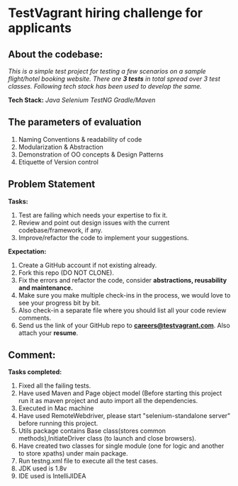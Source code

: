 # TestVagrant hiring challenge for applicants 

About the codebase:
---------------------------------
*This is a simple test project for testing a few scenarios on a sample flight/hotel booking website. There are **3 tests** in total spread over 3 test classes. Following tech stack has been used to develop the same.*

**Tech Stack:** *Java*  *Selenium* *TestNG*  *Gradle/Maven*

**The parameters of evaluation**
----------------------------------
1. Naming Conventions & readability of code
2. Modularization & Abstraction
3. Demonstration of OO concepts & Design Patterns
4. Etiquette of Version control

Problem Statement
----------------------------------
**Tasks:**

1. Test are failing which needs your expertise to fix it.
2. Review and point out design issues with the current codebase/framework, if any.
3. Improve/refactor the code to implement your suggestions.

**Expectation:**
1. Create a GitHub account if not existing already.
2. Fork this repo (DO NOT CLONE).
3. Fix the errors and refactor the code, consider **abstractions, reusability and maintenance.**
4. Make sure you make multiple check-ins in the process, we would love to see your progress bit by bit.
5. Also check-in a separate file where you should list all your code review comments.
6. Send us the link of your GitHub repo to **careers@testvagrant.com**. Also attach your **resume**.


Comment:
----------------------------------
**Tasks completed:**

1. Fixed all the failing tests.
2. Have used Maven and Page object model (Before starting this project run it as maven project and auto import all the dependencies.
3. Executed in Mac machine
4. Have used RemoteWebdriver, please start "selenium-standalone server" before running this project.
5. Utils package contains Base class(stores common methods),InitiateDriver class (to launch and close browsers).
6. Have created two classes for single module (one for logic and another to store xpaths) under main package.
7. Run testng.xml file to execute all the test cases.
8. JDK used is 1.8v
9. IDE used is IntelliJIDEA


